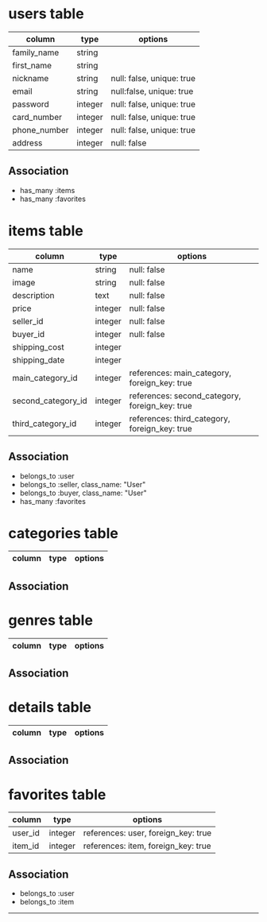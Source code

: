 # users table

|column|type|options|
|------|----|-------|
|family_name|string||
|first_name|string||
|nickname|string|null: false, unique: true|
|email|string|null:false, unique: true|
|password|integer|null: false, unique: true|
|card_number|integer|null: false, unique: true|
|phone_number|integer|null: false, unique: true|
|address|integer|null: false||

## Association
- has_many :items
- has_many :favorites


# items table

|column|type|options|
|------|----|-------|
|name|string|null: false|
|image|string|null: false|
|description|text|null: false|
|price|integer|null: false|
|seller_id|integer|null: false
|buyer_id|integer|null: false|
|shipping_cost|integer||
|shipping_date|integer||
|main_category_id|integer|references: main_category, foreign_key: true|
|second_category_id|integer|references: second_category, foreign_key: true|
|third_category_id|integer|references: third_category, foreign_key: true|

## Association
- belongs_to :user
- belongs_to :seller, class_name: "User"
- belongs_to :buyer, class_name: "User"
- has_many :favorites

# categories table

|column|type|options|
|------|----|-------|

## Association

# genres table

|column|type|options|
|------|----|-------|

## Association

# details table

|column|type|options|
|------|----|-------|

## Association

# favorites table

|column|type|options|
|------|----|-------|
|user_id|integer|references: user, foreign_key: true|
|item_id|integer|references: item, foreign_key: true|

## Association
- belongs_to :user
- belongs_to :item

--------------------------

